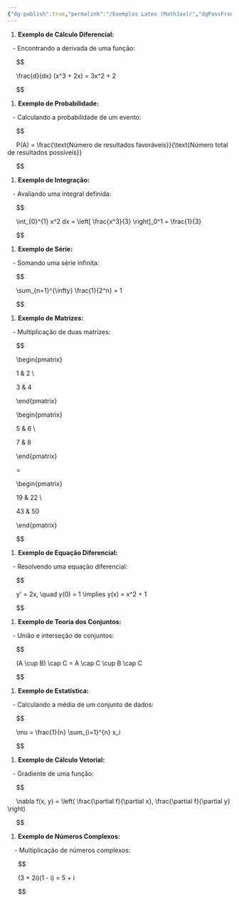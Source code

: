 ```yaml
---
{"dg-publish":true,"permalink":"/Exemplos Latex (MathJax)/","dgPassFrontmatter":true,"created":"2025-03-19T08:58:49.061-03:00"}
---
```


1. **Exemplo de Cálculo Diferencial:**  

   - Encontrando a derivada de uma função:  

     $$

     \frac{d}{dx} (x^3 + 2x) = 3x^2 + 2

     $$  

1. **Exemplo de Probabilidade:**  

   - Calculando a probabilidade de um evento:  

     $$

     P(A) = \frac{\text{Número de resultados favoráveis}}{\text{Número total de resultados possíveis}}

     $$  

1. **Exemplo de Integração:**  

   - Avaliando uma integral definida:  

     $$

     \int_{0}^{1} x^2 dx = \left[ \frac{x^3}{3} \right]_0^1 = \frac{1}{3}

     $$  

1. **Exemplo de Série:**  

   - Somando uma série infinita:  

     $$

     \sum_{n=1}^{\infty} \frac{1}{2^n} = 1

     $$  

1. **Exemplo de Matrizes:**  

   - Multiplicação de duas matrizes:  

     $$

     \begin{pmatrix}

     1 & 2 \\

     3 & 4

     \end{pmatrix}

     \begin{pmatrix}

     5 & 6 \\

     7 & 8

     \end{pmatrix}

     =

     \begin{pmatrix}

     19 & 22 \\

     43 & 50

     \end{pmatrix}

     $$  

1. **Exemplo de Equação Diferencial:**  

   - Resolvendo uma equação diferencial:  

     $$

     y' = 2x, \quad y(0) = 1 \implies y(x) = x^2 + 1

     $$  

1. **Exemplo de Teoria dos Conjuntos:**  

   - União e interseção de conjuntos:  

     $$

     (A \cup B) \cap C = A \cap C \cup B \cap C

     $$  

1. **Exemplo de Estatística:**  

   - Calculando a média de um conjunto de dados:  

     $$

     \mu = \frac{1}{n} \sum_{i=1}^{n} x_i

     $$  

1. **Exemplo de Cálculo Vetorial:**  

   - Gradiente de uma função:  

     $$

     \nabla f(x, y) = \left( \frac{\partial f}{\partial x}, \frac{\partial f}{\partial y} \right)

     $$  

1. **Exemplo de Números Complexos:**  

    - Multiplicação de números complexos:  

      $$

      (3 + 2i)(1 - i) = 5 + i

      $$
